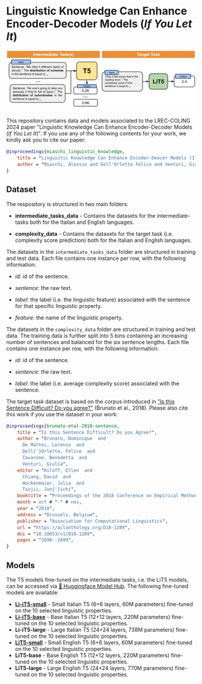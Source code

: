 # Linguistic Knowledge Can Enhance Encoder-Decoder Models (*If You Let It*)

<p align="center">
    <img src="img/LiT5_approach_v2.png" alt="Linguistically-Informed T5 Approach" width="900"/>
</p>


This repository contains data and models associated to the LREC-COLING 2024 paper "Linguistic Knowledge Can Enhance Encoder-Decoder Models (*If You Let It*)". If you use any of the following contents for your work, we kindly ask you to cite our paper:

```bibtex
@inproceedings{miaschi_linguistic_knowledge,
    title = "Linguistic Knowledge Can Enhance Encoder-Deocer Models (If You Let It)",
    author = "Miaschi, Alessio and Dell'Orletta Felice and Venturi, Giulia",
}
```

## Dataset

The respository is structured in two main folders:

- **intermediate_tasks_data** - Contains the datasets for the intermediate-tasks both for the Italian and English languages.

- **complexity_data** - Contains the datasets for the target task (i.e. complexity score prediction) both for the Italian and English languages.


The datasets in the ```intermediate_tasks_data``` folder are structured in training and test data. Each file contains one instance per row, with the following information:

- *id*: id of the sentence.

- *sentence*: the raw text.

- *label*: the label (i.e. the linguistic feature) associated with the sentence for that specific linguistic property.

- *feature*: the name of the linguistic property.

The datasets in the ```complexity_data``` folder are structured in training and test data. The training data is further split into 5 bins containing an increasing number of sentences and balanced for the six sentence lengths. Each file contains one instance per row, with the following information:

- *id*: id of the sentence.

- *sentence*: the raw text.

- *label*: the label (i.e. average complexity score) associated with the sentence.

The target task dataset is based on the corpus introduced in ["Is this Sentence Difficult? Do you agree?"](https://aclanthology.org/D18-1289.pdf) (Brunato et al., 2018). Please also cite this work if you use the dataset in your work:

```bibtex
@inproceedings{brunato-etal-2018-sentence,
    title = "Is this Sentence Difficult? Do you Agree?",
    author = "Brunato, Dominique  and
      De Mattei, Lorenzo  and
      Dell{'}Orletta, Felice  and
      Iavarone, Benedetta  and
      Venturi, Giulia",
    editor = "Riloff, Ellen  and
      Chiang, David  and
      Hockenmaier, Julia  and
      Tsujii, Jun{'}ichi",
    booktitle = "Proceedings of the 2018 Conference on Empirical Methods in Natural Language Processing",
    month = oct # "-" # nov,
    year = "2018",
    address = "Brussels, Belgium",
    publisher = "Association for Computational Linguistics",
    url = "https://aclanthology.org/D18-1289",
    doi = "10.18653/v1/D18-1289",
    pages = "2690--2699",
}
```



## Models

The T5 models fine-tuned on the intermediate tasks, i.e. the LiT5 models, can be accessed via [🤗 Huggingface Model Hub](https://huggingface.co/docs/hub/models-the-hub). The following fine-tuned models are available:

- **[Li-iT5-small](https://huggingface.co/alemiaschi/li-it5-small)** - Small Italian T5 (6+6 layers, 60M parameters) fine-tuned on the 10 selected linguistic properties.
- **[Li-iT5-base](https://huggingface.co/alemiaschi/li-it5-base)** - Base Italian T5 (12+12 layers, 220M parameters) fine-tuned on the 10 selected linguistic properties.
- **Li-iT5-large** - Large Italian T5 (24+24 layers, 738M parameters) fine-tuned on the 10 selected linguistic properties.
- **[LiT5-small](https://huggingface.co/alemiaschi/lit5-small)** - Small English T5 (6+6 layers, 60M parameters) fine-tuned on the 10 selected linguistic properties.
- **LiT5-base** - Base English T5 (12+12 layers, 220M parameters) fine-tuned on the 10 selected linguistic properties.
- **LiT5-large** - Large English T5 (24+24 layers, 770M parameters) fine-tuned on the 10 selected linguistic properties.
